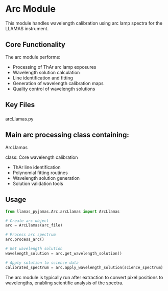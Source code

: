 # Arc Module

This module handles wavelength calibration using arc lamp spectra for the LLAMAS instrument.

## Core Functionality

The arc module performs:
- Processing of ThAr arc lamp exposures
- Wavelength solution calculation
- Line identification and fitting
- Generation of wavelength calibration maps
- Quality control of wavelength solutions

## Key Files

### 

arcLlamas.py


Main arc processing class containing:
- 

ArcLlamas

 class: Core wavelength calibration
- ThAr line identification
- Polynomial fitting routines
- Wavelength solution generation
- Solution validation tools

## Usage

```python
from llamas_pyjamas.Arc.arcLlamas import ArcLlamas

# Create arc object
arc = ArcLlamas(arc_file)

# Process arc spectrum
arc.process_arc()

# Get wavelength solution
wavelength_solution = arc.get_wavelength_solution()

# Apply solution to science data
calibrated_spectrum = arc.apply_wavelength_solution(science_spectrum)
```

The arc module is typically run after extraction to convert pixel positions to wavelengths, enabling scientific analysis of the spectra.